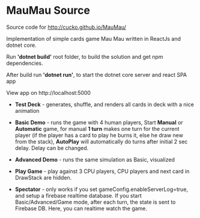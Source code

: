 # MauMau Source
Source code for http://cucko.github.io/MauMau/

Implementation of simple cards game Mau Mau written in ReactJs and dotnet core.

Run **'dotnet build'** root folder, to build the solution and get npm dependencies.

After build run **'dotnet run'**, to start the dotnet core server and react SPA app

View app on http://localhost:5000

- **Test Deck** - generates, shuffle, and renders all cards in deck with a nice animation

- **Basic Demo** - runs the game with 4 human players, Start **Manual** or **Automatic** game, for manual **1 turn** makes one turn for the current player (if the player has a card to play he burns it, else he draw new from the stack), **AutoPlay** will automatically do turns after initial 2 sec delay. Delay can be changed.

- **Advanced Demo** - runs the same simulation as Basic, visualized
- **Play Game** - play against 3 CPU players, CPU players and next card in DrawStack are hidden.
- **Spectator** - only works if you set gameConfig.enableServerLog=true, and setup a firebase realtime database. If you start Basic/Advanced/Game mode, after each turn, the state is sent to Firebase DB. Here, you can realtime watch the game.
